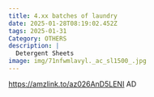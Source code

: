 ```yaml
---
title: 4.xx batches of laundry
date: 2025-01-28T08:19:02.452Z
tags: 2025-01-31
Category: OTHERS
description: |
  Detergent Sheets
image: img/71nfwmlavyl._ac_sl1500_.jpg
---
```

 https://amzlink.to/az026AnD5LENI
AD